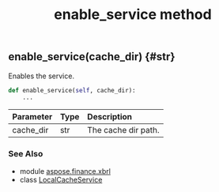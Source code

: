 ﻿---
title: enable_service method
second_title: Aspose.Finance for Python via .NET API References
description: 
type: docs
weight: 20
url: /python-net/aspose.finance.xbrl/localcacheservice/enable_service/
is_root: false
---

## enable_service(cache_dir) {#str}

Enables the service.



```python
def enable_service(self, cache_dir):
    ...
```


| Parameter | Type | Description |
| :- | :- | :- |
| cache_dir | str | The cache dir path. |



### See Also
* module [aspose.finance.xbrl](../../)
* class [LocalCacheService](/finance/python-net/aspose.finance.xbrl/localcacheservice)
